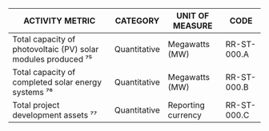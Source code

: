 | ACTIVITY METRIC | CATEGORY | UNIT OF MEASURE | CODE |
|-----------------|----------|------------------|------|
| Total capacity of photovoltaic (PV) solar modules produced ⁷⁵ | Quantitative | Megawatts (MW) | RR-ST-000.A |
| Total capacity of completed solar energy systems ⁷⁶ | Quantitative | Megawatts (MW) | RR-ST-000.B |
| Total project development assets ⁷⁷ | Quantitative | Reporting currency | RR-ST-000.C |